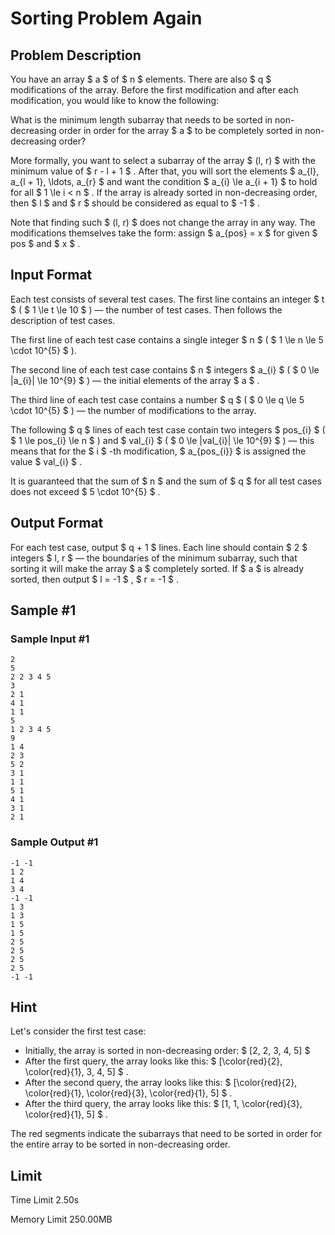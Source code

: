 # Sorting Problem Again

## Problem Description

You have an array $ a $ of $ n $ elements. There are also $ q $ modifications of the array. Before the first modification and after each modification, you would like to know the following:

What is the minimum length subarray that needs to be sorted in non-decreasing order in order for the array $ a $ to be completely sorted in non-decreasing order?

More formally, you want to select a subarray of the array $ (l, r) $ with the minimum value of $ r - l + 1 $ . After that, you will sort the elements $ a_{l}, a_{l + 1}, \ldots, a_{r} $ and want the condition $ a_{i} \le a_{i + 1} $ to hold for all $ 1 \le i < n $ . If the array is already sorted in non-decreasing order, then $ l $ and $ r $ should be considered as equal to $ -1 $ .

Note that finding such $ (l, r) $ does not change the array in any way. The modifications themselves take the form: assign $ a_{pos} = x $ for given $ pos $ and $ x $ .

## Input Format

Each test consists of several test cases. The first line contains an integer $ t $ ( $ 1 \le t \le 10 $ ) — the number of test cases. Then follows the description of test cases.

The first line of each test case contains a single integer $ n $ ( $ 1 \le n \le 5 \cdot 10^{5} $ ).

The second line of each test case contains $ n $ integers $ a_{i} $ ( $ 0 \le |a_{i}| \le 10^{9} $ ) — the initial elements of the array $ a $ .

The third line of each test case contains a number $ q $ ( $ 0 \le q \le 5 \cdot 10^{5} $ ) — the number of modifications to the array.

The following $ q $ lines of each test case contain two integers $ pos_{i} $ ( $ 1 \le pos_{i} \le n $ ) and $ val_{i} $ ( $ 0 \le |val_{i}| \le 10^{9} $ ) — this means that for the $ i $ -th modification, $ a_{pos_{i}} $ is assigned the value $ val_{i} $ .

It is guaranteed that the sum of $ n $ and the sum of $ q $ for all test cases does not exceed $ 5 \cdot 10^{5} $ .

## Output Format

For each test case, output $ q + 1 $ lines. Each line should contain $ 2 $ integers $ l, r $ — the boundaries of the minimum subarray, such that sorting it will make the array $ a $ completely sorted. If $ a $ is already sorted, then output $ l = -1 $ , $ r = -1 $ .

## Sample #1

### Sample Input #1

```
2
5
2 2 3 4 5
3
2 1
4 1
1 1
5
1 2 3 4 5
9
1 4
2 3
5 2
3 1
1 1
5 1
4 1
3 1
2 1
```

### Sample Output #1

```
-1 -1
1 2
1 4
3 4
-1 -1
1 3
1 3
1 5
1 5
2 5
2 5
2 5
2 5
-1 -1
```

## Hint

Let's consider the first test case:

- Initially, the array is sorted in non-decreasing order: $ [2, 2, 3, 4, 5] $
- After the first query, the array looks like this: $ [\color{red}{2}, \color{red}{1}, 3, 4, 5] $ .
- After the second query, the array looks like this: $ [\color{red}{2}, \color{red}{1}, \color{red}{3}, \color{red}{1}, 5] $ .
- After the third query, the array looks like this: $ [1, 1, \color{red}{3}, \color{red}{1}, 5] $ .

The red segments indicate the subarrays that need to be sorted in order for the entire array to be sorted in non-decreasing order.

## Limit



Time Limit
2.50s

Memory Limit
250.00MB